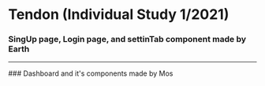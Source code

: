 # Tendon (Individual Study 1/2021)

### SingUp page, Login page, and settinTab component made by Earth
<hr>
### Dashboard and it's components made by Mos
